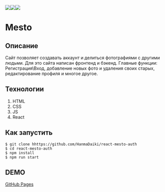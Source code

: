 <img src="https://img.shields.io/badge/html5-%23E34F26.svg?style=for-the-badge&logo=html5&logoColor=white" target="_blank"><img src="https://img.shields.io/badge/css3-%231572B6.svg?style=for-the-badge&logo=css3&logoColor=white" target="_blank"><img src="https://img.shields.io/badge/react-%2320232a.svg?style=for-the-badge&logo=react&logoColor=%2361DAFB"/>

# Mesto

## Описание

Сайт позволяет создавать аккаунт и делиться фотографиями с другими людьми. Для это сайта написан фронтенд и бэкенд. Главные функции: Регистрация\Вход, добавление новых фото и удаления своих старых, редактирование профиля и многое другое.

## Технологии

1. HTML
2. CSS
4. JS
5. React

## Как запустить

```
$ git clone hhttps://github.com/HanmaDaiki/react-mesto-auth
$ cd react-mesto-auth
$ npm install
$ npm run start
```

## DEMO

[GitHub Pages](https://hanmadaiki.github.io/react-mesto-auth/)
